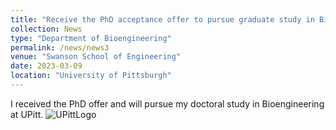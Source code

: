 ```yaml
---
title: "Receive the PhD acceptance offer to pursue graduate study in Bioengineering"
collection: News
type: "Department of Bioengineering"
permalink: /news/news3
venue: "Swanson School of Engineering"
date: 2023-03-09
location: "University of Pittsburgh"
---
```


I received the PhD offer and will pursue my doctoral study in Bioengineering at UPitt.
![UPittLogo](http://Lingyun-Wang.github.io/images/UPittLogo.png)
